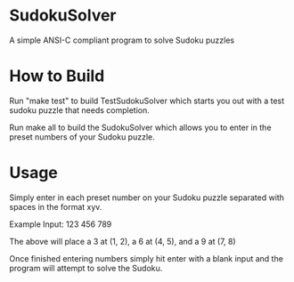 # SudokuSolver
A simple ANSI-C compliant program to solve Sudoku puzzles

# How to Build
Run "make test" to build TestSudokuSolver which starts you out with a test sudoku puzzle that needs completion.

Run make all to build the SudokuSolver which allows you to enter in the preset numbers of your Sudoku puzzle.

# Usage
Simply enter in each preset number on your Sudoku puzzle separated with spaces in the format xyv.

  Example Input: 123 456 789

The above will place a 3 at (1, 2), a 6 at (4, 5), and a 9 at (7, 8)

Once finished entering numbers simply hit enter with a blank input and the program will attempt to solve the Sudoku.
